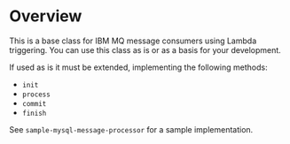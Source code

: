 # Overview

This is a base class for IBM MQ message consumers using Lambda triggering. You can use this class as is or as a basis for your development.

If used as is it must be extended, implementing the following methods:

- `init`
- `process`
- `commit`
- `finish`

See `sample-mysql-message-processor` for a sample implementation.
